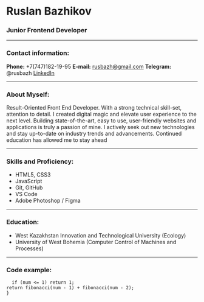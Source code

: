 # Ruslan Bazhikov
### Junior Frontend Developer 

*********

### Contact information: 
**Phone:** +7(747)182-19-95
**E-mail:** rusbazh@gmail.com
**Telegram:** @rusbazh
[LinkedIn](https://www.linkedin.com/in/ruslan-bazhikov-89a952199/)

*********

### About Myself: 
Result-Oriented Front End Developer.
With a strong technical skill-set, attention to detail. I created digital magic and elevate user experience
to the next level. Building state-of-the-art, easy to use, user-friendly websites and applications is truly
a passion of mine. I actively seek out new technologies and stay up-to-date on industry trends and
advancements. Continued education has allowed me to stay ahead

*********

### Skills and Proficiency:
* HTML5, CSS3
* JavaScript
* Git, GitHub
* VS Code
* Adobe Photoshop / Figma

*********

### Education: 
* West Kazakhstan Innovation and Technological University (Ecology)
* University of West Bohemia (Computer Control of Machines and Processes)

*********

### Code example: 
```function fibonacci(num) {
  if (num <= 1) return 1;
return fibonacci(num - 1) + fibonacci(num - 2);
}
```